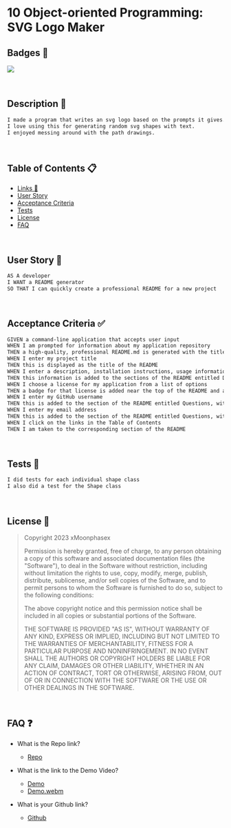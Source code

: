 # 10 Object-oriented Programming: SVG Logo Maker

## Badges 📛
[![](https://img.shields.io/static/v1?label=License&message=MIT+License&color=blueviolet)](#license)

<br>

## Description 📝

```md
I made a program that writes an svg logo based on the prompts it gives.
I love using this for generating random svg shapes with text.
I enjoyed messing around with the path drawings.
```

<br>

## Table of Contents 📋

- [Links 🔗](#faq)
- [User Story](#uS)
- [Acceptance Criteria](#aC)
- [Tests](#tests)
- [License](#license)
- [FAQ](#faq)

<br>
<a id="uS"></a>

## User Story 📘

```md
AS A developer
I WANT a README generator
SO THAT I can quickly create a professional README for a new project
```
<br>
<a id="aC"></a>

## Acceptance Criteria ✅

```md
GIVEN a command-line application that accepts user input
WHEN I am prompted for information about my application repository
THEN a high-quality, professional README.md is generated with the title of my project and sections entitled Description, Table of Contents, Installation, Usage, License, Contributing, Tests, and Questions
WHEN I enter my project title
THEN this is displayed as the title of the README
WHEN I enter a description, installation instructions, usage information, contribution guidelines, and test instructions
THEN this information is added to the sections of the README entitled Description, Installation, Usage, Contributing, and Tests
WHEN I choose a license for my application from a list of options
THEN a badge for that license is added near the top of the README and a notice is added to the section of the README entitled License that explains which license the application is covered under
WHEN I enter my GitHub username
THEN this is added to the section of the README entitled Questions, with a link to my GitHub profile
WHEN I enter my email address
THEN this is added to the section of the README entitled Questions, with instructions on how to reach me with additional questions
WHEN I click on the links in the Table of Contents
THEN I am taken to the corresponding section of the README
```
<br>
<a id="tests"></a>

## Tests 🧪


```md
I did tests for each individual shape class
I also did a test for the Shape class
```
<br>
<a id="license"></a>

## License 	🔑


> Copyright 2023 xMoonphasex
>
> Permission is hereby granted, free of charge, to any person obtaining a copy of this software and associated documentation files (the "Software"), to deal in the Software without restriction, including without limitation the rights to use, copy, modify, merge, publish, distribute, sublicense, and/or sell copies of the Software, and to permit persons to whom the Software is furnished to do so, subject to the following conditions:
>
> The above copyright notice and this permission notice shall be included in all copies or substantial portions of the Software.
>
> THE SOFTWARE IS PROVIDED "AS IS", WITHOUT WARRANTY OF ANY KIND, EXPRESS OR IMPLIED, INCLUDING BUT NOT LIMITED TO THE WARRANTIES OF MERCHANTABILITY, FITNESS FOR A PARTICULAR PURPOSE AND NONINFRINGEMENT. IN NO EVENT SHALL THE AUTHORS OR COPYRIGHT HOLDERS BE LIABLE FOR ANY CLAIM, DAMAGES OR OTHER LIABILITY, WHETHER IN AN ACTION OF CONTRACT, TORT OR OTHERWISE, ARISING FROM, OUT OF OR IN CONNECTION WITH THE SOFTWARE OR THE USE OR OTHER DEALINGS IN THE SOFTWARE.


<br>

<a id="faq"></a>

## FAQ ❓

* What is the Repo link?
  * [Repo](https://github.com/XMoonphaseX/myLogoMaker)
* What is the link to the Demo Video?
  * [Demo](https://drive.google.com/file/d/1LDUhU0CAOBRHgzzvAyeothk-pb3H5U2y/view)
  * [Demo.webm](https://user-images.githubusercontent.com/121407063/218331850-d6707941-ab48-41e2-bcee-8187b2a2f0df.webm)

* What is your Github link?
  * [Github](https://github.com/xMoonphasex)  
